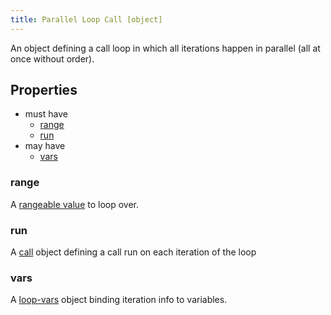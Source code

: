 ```yaml
---
title: Parallel Loop Call [object]
---
```


An object defining a call loop in which all iterations happen in parallel (all at once without order).

## Properties
- must have 
  - [range](#range)
  - [run](#run)
- may have
  - [vars](#vars)

### range
A [rangeable value](rangeable-value) to loop over.

### run
A [call](../call/index) object defining a call run on each iteration of the loop

### vars
A [loop-vars](loop-vars) object binding iteration info to variables.
